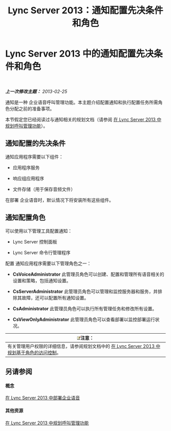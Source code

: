 ﻿---
title: Lync Server 2013：通知配置先决条件和角色
TOCTitle: 通知配置先决条件和角色
ms:assetid: 82f2dfe9-4c5e-4d65-96a1-96495d506ea4
ms:mtpsurl: https://technet.microsoft.com/zh-cn/library/Gg398658(v=OCS.15)
ms:contentKeyID: 49313444
ms.date: 05/19/2016
mtps_version: v=OCS.15
ms.translationtype: HT
---

# Lync Server 2013 中的通知配置先决条件和角色

 

_**上一次修改主题：** 2013-02-25_

通知是一种 企业语音呼叫管理功能。本主题介绍配置通知和执行配置任务所需角色分配之前的准备事项。

本节假定您已经阅读过与通知相关的规划文档（请参阅 [在 Lync Server 2013 中规划呼叫管理功能](lync-server-2013-planning-for-call-management-features.md)）。

## 通知配置的先决条件

通知应用程序需要以下组件：

  - 应用程序服务

  - 响应组应用程序

  - 文件存储（用于保存音频文件）

在部署 企业语音时，默认情况下将安装所有这些组件。

## 通知配置角色

可以使用以下管理工具配置通知：

  - Lync Server 控制面板

  - Lync Server 命令行管理程序

配置 通知应用程序需要以下管理角色之一：

  - **CsVoiceAdministrator** 此管理员角色可以创建、配置和管理所有语音相关的设置和策略，包括通知设置。

  - **CsServerAdministrator** 此管理员角色可以管理和监控服务器和服务，并排除其故障，还可以配置所有通知设置。

  - **CsAdministrator** 此管理员角色可以执行所有管理任务和修改所有设置。

  - **CsViewOnlyAdministrator** 此管理员角色可以查看部署以监控部署运行状况。

<table>
<thead>
<tr class="header">
<th><img src="images/Dn783119.note(OCS.15).gif" title="note" alt="note" />注意：</th>
</tr>
</thead>
<tbody>
<tr class="odd">
<td>有关管理用户权限的详细信息，请参阅规划文档中的 <a href="lync-server-2013-planning-for-role-based-access-control.md">在 Lync Server 2013 中规划基于角色的访问控制</a>。</td>
</tr>
</tbody>
</table>


## 另请参阅

#### 概念

[在 Lync Server 2013 中部署企业语音](lync-server-2013-deploying-enterprise-voice.md)  

#### 其他资源

[在 Lync Server 2013 中规划呼叫管理功能](lync-server-2013-planning-for-call-management-features.md)

